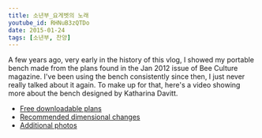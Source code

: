 ```yaml
---
title: 소년부_요게벳의 노래
youtube_id: RHNuB3zQTDo
date: 2015-01-24
tags: [소년부, 찬양]
---
```

A few years ago, very early in the history of this vlog, I showed my portable bench made from the plans found in the Jan 2012 issue of Bee Culture magazine. I've been using the bench consistently since then, I just never really talked about it again. To make up for that, here's a video showing more about the bench designed by Katharina Davitt.

* [Free downloadable plans](https://drive.google.com/file/d/0B19LtAPiDZi5Y1dGYkNvRXhoWTg/view)
* [Recommended dimensional changes](http://www.thebeevlog.com/2015/01/portable-bench-bee-vlog-jan-24-2015.html)
* [Additional photos](https://www.facebook.com/media/set/?set=a.350254765105307.1073741829.331132277017556&type=3)
